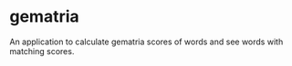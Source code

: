 # gematria

An application to calculate gematria scores of words and see words with matching scores.
